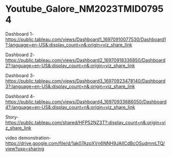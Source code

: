 # Youtube_Galore_NM2023TMID07954

Dashboard 1- https://public.tableau.com/views/Dashboard1_16970910077530/Dashboard1?:language=en-US&:display_count=n&:origin=viz_share_link

Dashboard 2- https://public.tableau.com/views/Dashboard2_16970918336850/Dashboard2?:language=en-US&:display_count=n&:origin=viz_share_link 

Dashboard 3- https://public.tableau.com/views/Dashboard3_16970923478140/Dashboard3?:language=en-US&:display_count=n&:origin=viz_share_link 

Dashboard 4- https://public.tableau.com/views/Dashboard4_16970933686050/Dashboard4?:language=en-US&:display_count=n&:origin=viz_share_link 

Story- https://public.tableau.com/shared/HFP52NZ3T?:display_count=n&:origin=viz_share_link 

video demonstration- https://drive.google.com/file/d/1ak07AzpXVn6NNH9JAlICdBcOSudmmLTQ/view?usp=sharing
